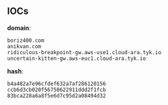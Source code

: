 
## IOCs

__domain__:

```text
boriz400.com
anikvan.com
ridiculous-breakpoint-gw.aws-use1.cloud-ara.tyk.io
uncertain-kitten-gw.aws-euc1.cloud-ara.tyk.io
```
__hash__:

```text
b4a482a7e96cfdef632a7af286120156
ccb6d3cb020f56758622911ddd2f1fcb
83bca228a6a8f5e6d7c95d2a08494d32
```